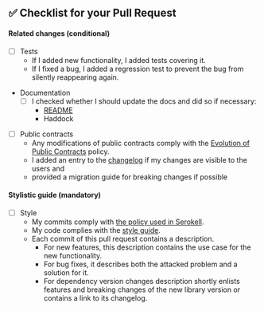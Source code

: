## :white_check_mark: Checklist for your Pull Request

<!--
Ideally a PR has all of the checkmarks set.

If something in this list is irrelevant to your PR, you should still set this
checkmark indicating that you are sure it is dealt with (be that by irrelevance).

If you don't set a checkmark (e. g. don't add a test for new functionality),
you must be able to justify that.
-->

#### Related changes (conditional)

- [ ] Tests
  - If I added new functionality, I added tests covering it.
  - If I fixed a bug, I added a regression test to prevent the bug from
        silently reappearing again.

[//]: # (Add more docs here if you have them in the repository)
- Documentation
  - [ ] I checked whether I should update the docs and did so if necessary:
    - [README](/README.md)
    - Haddock

[//]: # (Mostly for public repositories)
[//]: # (Recording changes is optional, depends on repository, useful for some libs)
- [ ] Public contracts
  - Any modifications of public contracts comply with the [Evolution
  of Public Contracts](https://www.notion.so/serokell/Evolution-of-Public-Contracts-2a3bf7971abe4806a24f63c84e7076c5) policy.
  - I added an entry to the [changelog](../tree/master/CHANGES.md) if my changes are visible to the users
        and
  - provided a migration guide for breaking changes if possible

#### Stylistic guide (mandatory)

[//]: # (Update link to style guide if necesary or remove if it's not present)

- [ ] Style
  - My commits comply with [the policy used in Serokell](https://www.notion.so/serokell/Where-and-how-to-commit-your-work-58f8973a4b3142c8abbd2e6fd5b3a08e).
  - My code complies with the [style guide](../tree/master/docs/code-style.md).
  - Each commit of this pull request contains a description.
    - For new features, this description contains the use case for the new functionality.
    - For bug fixes, it describes both the attacked problem and a solution for it.
    - For dependency version changes description shortly enlists features and breaking changes of the new library version or
      contains a link to its changelog.
